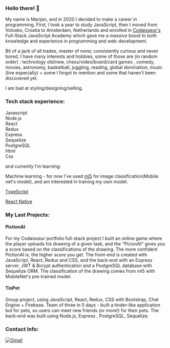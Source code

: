 ### Hello there! 👋

My name is Marijan, and in 2020 I decided to make a career in programming.
First, I took a year to study JavaScript, then I moved from Volosko, Croatia to Amsterdam, Netherlands and enrolled in [Codaisseur's](https://codaisseur.com/) Full-Stack JavaScript Academy which gave me a _massive_ boost to both knowledge and experience in programming and web-development.

Bit of a jack of all trades, master of none; consistently curious and never bored, I have many interests and hobbies, some of those are (in random order) : technology old/new, chess/video/board/card games , comedy, movies, astronomy, basketball, juggling, reading, global domination, music (live especially) + some I forgot to mention and some that haven't been discovered yet.

I am bad at styling/designing/selling.

### Tech stack experience:

  <p>
  Javascript</br> Node.js</br> React</br>Redux</br>Express</br>Sequelize</br>PostgreSQL</br>Html</br>Css</br>
 
  
 and currently I'm learning:
  <p>
  Machine learning - for now I've used <a href="https://ml5js.org/">ml5<a> for image classification(Mobile net's model), and am interested in training my own model.
  </p><p>
 <a href="https://www.typescriptlang.org/">TypeScript<a>
  </p> <a href="https://reactnative.dev/">React Native<a>
  </p>

### My Last Projects:

#### PictionAI

For my Codaisseur portfolio full-stack project I built an online game where the player uploads his drawing of a given task, and the "PicionAI" gives you a score based on the classifications of the drawing. The more confident PictionAI is, the higher score you get. The front-end is created with JavaScript, React, Redux and CSS, and the back-end with an Express server, JWT & Bcrypt authentication and a PostgreSQL database with Sequelize ORM. The classification of the drawing comes from ml5 with MobileNet's pre-trained model.

#### TinPet

Group project, using JavaScript, React, Redux, CSS with Bootstrap, Chat Engine + Firebase.
Team of three in 5 days - built a tinder-like application but for pets, so users can meet new friends (or more!) for their pets.
The back-end was built using Node.js, Express , PostgreSQL, Sequelize.

### Contact Info:

  <p>
 
  <a href="mailto:marijan.muftic@gmail.com"><img alt="Gmail" src="https://img.shields.io/badge/Gmail-EA4335?logo=gmail&logoColor=white&style=for-the-badge" /></a>
  </p>
